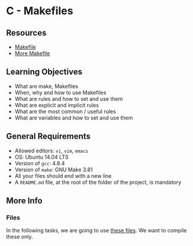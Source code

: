 # C - Makefiles

## Resources
* [Makefile](https://intranet.hbtn.io/rltoken/E3lCL-6xT3Qt_K38Tk4s_g)
* [More Makefile](https://www.cs.colby.edu/maxwell/courses/tutorials/maketutor/)

## Learning Objectives
* What are make, Makefiles
* When, why and how to use Makefiles
* What are rules and how to set and use them
* What are explicit and implicit rules
* What are the most common / useful rules
* What are variables and how to set and use them

## General Requirements
* Allowed editors: ```vi```, ```vim```, ```emacs```
* OS: Ubuntu 14.04 LTS
* Version of ```gcc```: 4.8.4
* Version of ```make```: GNU Make 3.81
* All your files should end with a new line
* A ```README.md``` file, at the root of the folder of the project, is mandatory

## More Info

### Files
In the following tasks, we are going to use [these files](https://github.com/holbertonschool/0x1B.c). We want to compile these only.

